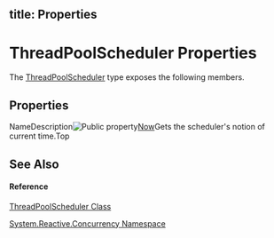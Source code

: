 title: Properties
---
# ThreadPoolScheduler Properties

The [ThreadPoolScheduler](ThreadPoolScheduler/ThreadPoolScheduler) type exposes the following members.

## Properties

NameDescription![Public property](https://reactiveui.net/assets/img/Hh211972.pubproperty(en-us,VS.103).gif "Public property")[Now](Now/ThreadPoolScheduler.Now)Gets the scheduler's notion of current time.Top

## See Also

#### Reference

[ThreadPoolScheduler Class](ThreadPoolScheduler/ThreadPoolScheduler)

[System.Reactive.Concurrency Namespace](System.Reactive.Concurrency/System.Reactive.Concurrency)
